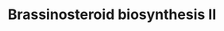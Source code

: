 ---
annotations:
- id: PW:0000552
  parent: classic metabolic pathway
  type: Pathway Ontology
  value: brassinosteroid biosynthetic pathway
authors:
- Anwesha
- Eweitz
description: Developed by Gramene.org  Source:[http://plantreactome.gramene.org/ Plant
  Reactome].
last-edited: 2021-05-28
organisms:
- Oryza sativa
redirect_from:
- /index.php/Pathway:WP2962
- /instance/WP2962
revision: null
schema-jsonld:
- '@context': https://schema.org/
  '@id': https://wikipathways.github.io/pathways/WP2962.html
  '@type': Dataset
  creator:
    '@type': Organization
    name: WikiPathways
  description: Developed by Gramene.org  Source:[http://plantreactome.gramene.org/
    Plant Reactome].
  keywords:
  - (22alpha)-hydroxy-5alpha-campestan-3-one
  - (22alpha)-hydroxy-campest-4-en-3-one
  - (22alpha)-hydroxy-campesterol
  - (5alpha)-campestan-3-one
  - (LOC_OS01G63260.1)
  - 22alpha-hydroxylase
  - 3-oxo-5-alpha-steroid
  - 4-dehydrogenase
  - 6-deoxocathasterone
  - 6-deoxoteasterone
  - H+
  - H2O
  - NADP+
  - NADPH
  - O2
  - campest-4-en-3-one
  - campest-4-en-3beta-ol
  - campestanol
  - campesterol
  - hydroxylase
  license: CC0
  name: Brassinosteroid biosynthesis II
seo: CreativeWork
title: Brassinosteroid biosynthesis II
wpid: WP2962
---